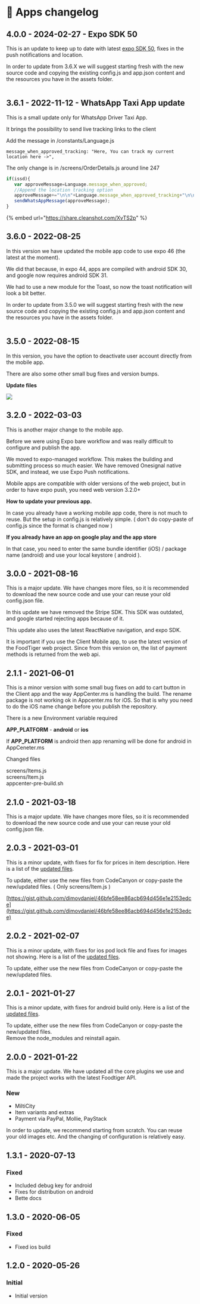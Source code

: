 # 📅 Apps changelog

## 4.0.0 - 2024-02-27 - Expo SDK 50

This is an update to keep up to date with latest [expo SDK 50](https://expo.dev/changelog/2024/01-18-sdk-50), fixes in the push notifications and location.

In order to update from 3.6.X we will suggest starting fresh with the new source code and copying the existing config.js and app.json content and the resources you have in the assets folder.

<figure><img src="../.gitbook/assets/CleanShot 2024-02-27 at 19.32.58@2x.png" alt=""><figcaption></figcaption></figure>

## 3.6.1 - 2022-11-12 - WhatsApp Taxi App update

This is a small update only for WhatsApp Driver Taxi App.&#x20;

It brings the possibility to send live tracking links to the client

Add the message in /constants/Language.js

```
message_when_approved_tracking: "Here, You can track my current location here ->",
```

The only change is in  /screens/OrderDetails.js around line 247

```javascript
if(issd){
   var approveMessage=Language.message_when_approved;
   //Append the location tracking option
   approveMessage+="\n\n"+Language.message_when_approved_tracking+"\n\n"+config.domain+"/l/"+order.md;
   sendWhatsAppMessage(approveMessage);
}
```

{% embed url="https://share.cleanshot.com/XvTS2p" %}

## 3.6.0 - 2022-08-25

In this version we have updated the mobile app code to use expo 46 (the latest at the moment).&#x20;

We did that because, in expo 44, apps are compiled with android SDK 30, and google now requires android SDK 31.&#x20;

We had to use a new module for the Toast, so now the toast notification will look a bit better.&#x20;

In order to update from 3.5.0 we will suggest starting fresh with the new source code and copying the existing config.js and app.json content and the resources you have in the assets folder.

<figure><img src="../.gitbook/assets/CleanShot 2022-08-25 at 17.58.35.png" alt=""><figcaption></figcaption></figure>

## 3.5.0 - 2022-08-15

In this version, you have the option to deactivate user account directly from the mobile app.&#x20;

There are also some other small bug fixes and version bumps.&#x20;

**Update files**

![](../.gitbook/assets/mobile\_app\_3\_5.png)

## 3.2.0 - 2022-03-03

This is another major change to the mobile app.&#x20;

Before we were using Expo bare workflow and was really difficult to configure and publish the app. &#x20;

We moved to expo-managed workflow. This makes the building and submitting process so much easier.  We have removed Onesignal native SDK, and instead, we use Expo Push notifications.

Mobile apps are compatible with older versions of the web project, but in order to have expo push, you need web version 3.2.0+&#x20;

**How to update your previous app.**

In case you already have a working mobile app code, there is not much to reuse. But the setup in config.js is relatively simple. ( don't do copy-paste  of config.js since the format is changed now )

**If you already have an app on google play and the app store**

In that case, you need to enter the same bundle identifier (iOS)  / package name (android) and use your local keystore (  android ).&#x20;



## 3.0.0 - 2021-08-16

This is a major update. We have changes more files, so it is recommended to download the new source code and use your can reuse your old config.json file.

In this update we have removed the Stripe SDK. This SDK was outdated, and google started rejecting apps because of it.

This update also uses the latest ReactNative navigation, and expo SDK.

It is important if you use the Client Mobile app, to use the latest version of the FoodTiger web project. Since from this version on, the list of payment methods is returned from the web api.

## 2.1.1 - 2021-06-01

This is a minor version with some small bug fixes on add to cart button in the Client app and the way AppCenter.ms is handling the build. The rename package is not working ok in Appcenter.ms for iOS. So that is why you need to do the iOS name change before you publish the repository.

There is a new Environment variable required

**APP\_PLATFORM** - **android** or **ios**

If **APP\_PLATFORM** is android then app renaming will be done for android in AppCeneter.ms

Changed files

screens/Items.js\
screens/Item.js\
appcenter-pre-build.sh

## 2.1.0 - 2021-03-18

This is a major update. We have changes more files, so it is recommended to download the new source code and use your can reuse your old config.json file.

## 2.0.3 - 2021-03-01

This is a minor update, with fixes for fix for prices in item description. Here is a list of the [updated files](https://gist.github.com/dimovdaniel/46bfe58ee86acb694d456e1e2153edce).

To update, either use the new files from CodeCanyon or copy-paste the new/updated files. ( Only screens/Item.js )

[https://gist.github.com/dimovdaniel/46bfe58ee86acb694d456e1e2153edce](https://gist.github.com/dimovdaniel/46bfe58ee86acb694d456e1e2153edce)

## 2.0.2 - 2021-02-07

This is a minor update, with fixes for ios pod lock file and fixes for images not showing. Here is a list of the [updated files](https://gist.github.com/dimovdaniel/31ba66bfc1a23373b59104f30e5ad387).

To update, either use the new files from CodeCanyon or copy-paste the new/updated files.

## 2.0.1 - 2021-01-27

This is a minor update, with fixes for android build only. Here is a list of the [updated files](https://gist.github.com/dimovdaniel/3ba74ff31d44db3b3813ad119079d881).

To update, either use the new files from CodeCanyon or copy-paste the new/updated files.\
Remove the node\_modules and reinstall again.

## 2.0.0 - 2021-01-22

This is a major update. We have updated all the core plugins we use and made the project works with the latest Foodtiger API.

### New

* MiltiCity
* Item variants and extras
* Payment via PayPal, Mollie, PayStack

In order to update, we recommend starting from scratch. You can reuse your old images etc. And the changing of configuration is relatively easy.

## 1.3.1 - 2020-07-13

### **Fixed**

* Included debug key for android
* Fixes for distribution on android
* Bette docs

## 1.3.0 - 2020-06-05

### Fixed

* Fixed ios build&#x20;

## 1.2.0 - 2020-05-26

### Initial

* Initial version
